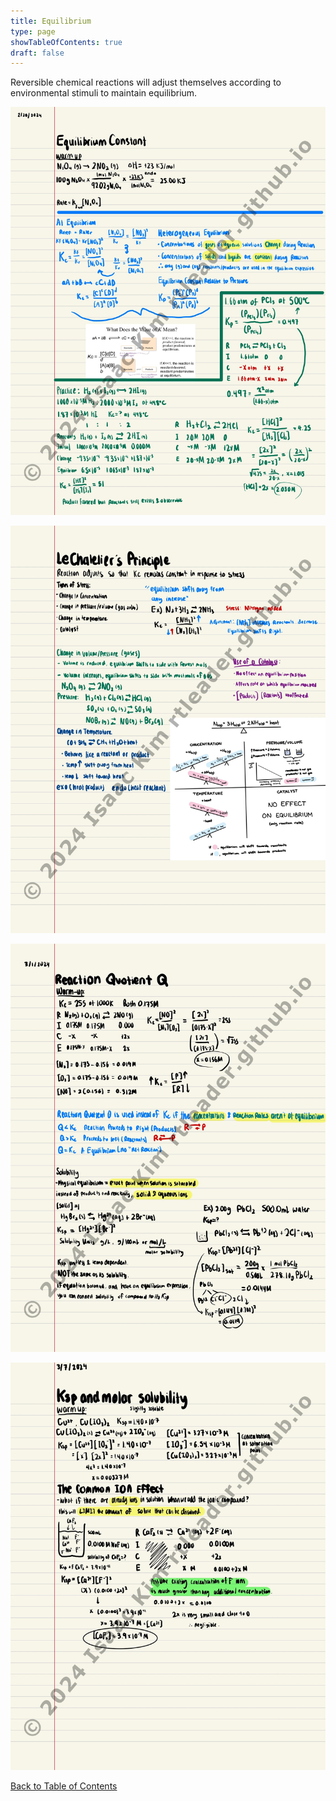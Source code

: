 ```yaml
---
title: Equilibrium
type: page
showTableOfContents: true
draft: false
---
```

Reversible chemical reactions will adjust themselves according to environmental stimuli to maintain equilibrium.

![](./marked_AP_Chemistry_Notes-32.jpg)

![](./marked_AP_Chemistry_Notes-33.jpg)

![](./marked_AP_Chemistry_Notes-34.jpg)

![](./marked_AP_Chemistry_Notes-35.jpg)

[Back to Table of Contents](../)
